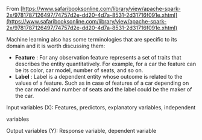 From [https://www.safaribooksonline.com/library/view/apache-spark-2x/9781787126497/74757d2e-dd20-4d7a-8531-2d31716f091e.xhtml](https://www.safaribooksonline.com/library/view/apache-spark-2x/9781787126497/74757d2e-dd20-4d7a-8531-2d31716f091e.xhtml)

Machine learning also has some terminologies that are specific to its domain and it is worth discussing them:

* **Feature**
  : For any observation feature represents a set of traits that describes the entity quantitatively. For example, for a car the feature can be its color, car model, number of seats, and so on.
* **Label**
  : Label is a dependent entity whose outcome is related to the values of a feature. Such as in case of features of a car depending on the car model and number of seats and the label could be the maker of the car.

Input variables \(X\): Features, predictors, explanatory variables, independent

variables

Output variables \(Y\): Response variable, dependent variable



